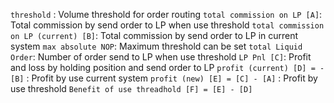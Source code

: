 `threshold` : Volume threshold for order routing
`total commission on LP [A]`: Total commission by send order to LP when use threshold
`total commission on LP (current) [B]`: Total commission by send order to LP in current system
`max absolute NOP`: Maximum threshold can be set
`total Liquid Order`: Number of order send to LP when use threshold
`LP Pnl [C]`: Profit and loss by holding position and send order to LP
`profit (current) [D] = -[B]` : Profit by use current system
`profit (new) [E] = [C] - [A]` : Profit by use threshold
`Benefit of use threadhold [F] = [E] - [D]`
